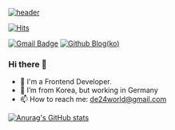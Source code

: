 [![header](https://capsule-render.vercel.app/api?text=Pusha%20Github&type=soft&animation=blinking)](https://github.com/de24world/)


[![Hits](https://hits.seeyoufarm.com/api/count/incr/badge.svg?url=https%3A%2F%2Fgithub.com%2Fde24world%2Fhit-counter&count_bg=%2379C83D&title_bg=%23555555&icon=&icon_color=%23E7E7E7&title=Visitor&edge_flat=false)](https://hits.seeyoufarm.com)

[![Gmail Badge](https://img.shields.io/badge/Gmail-D14836?style=flat&logo=Gmail&logoColor=white)](mailto:de24world@gmail.com) 
[![Github Blog(ko)](https://img.shields.io/badge/Github%20Blog-8b949e?style=flat&logo=Github&logoColor=white)](https://de24world.github.io/)

<!-- [![Linkedin Badge](https://img.shields.io/badge/Linkedin-004b7c?style=flat&logo=Linkedin&logoColor=white)](https://www.linkedin.com/in/hosoolee/)  -->
<!-- [![Xing Badge](https://img.shields.io/badge/Xing-0698A0?style=flat&logo=Xing&logoColor=white)](https://www.xing.com/profile/HoSoo_Lee/cv)  -->
<!-- [![Notion Profile(ko)](https://img.shields.io/badge/Notion%20Profile(ko)-111111?style=flat&logo=Notion&logoColor=white)](https://www.notion.so/ef46c4866d714249b4d814dd3e3d0b9a) -->
<!-- [![Notion Profile(en)](https://img.shields.io/badge/Notion%20Profile(en)-111111?style=flat&logo=Notion&logoColor=white)](https://www.notion.so/HoSoo-Lee-01e214c28f6b4fe3b8ffea19b9afc374)
 -->
### Hi there 👋

- 🔭 I'm a Frontend Developer.
- 🌱 I’m from Korea, but working in Germany
- 📫 How to reach me: de24world@gmail.com

<!--
**de24world/de24world** is a ✨ _special_ ✨ repository because its `README.md` (this file) appears on your GitHub profile.

Here are some ideas to get you started:

- 🔭 I’m currently working on ...
- 🌱 I’m currently learning ...
- 👯 I’m looking to collaborate on ...
- 🤔 I’m looking for help with ...
- 💬 Ask me about ...
- 📫 How to reach me: ...
- 😄 Pronouns: ...
- ⚡ Fun fact: ...
-->


[![Anurag's GitHub stats](https://github-readme-stats.vercel.app/api?username=de24world)](https://github.com/anuraghazra/github-readme-stats)




